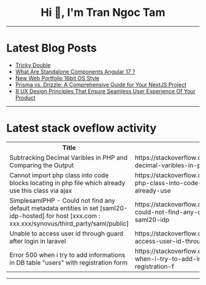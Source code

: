 <h1 align="center">Hi 👋, I'm Tran Ngoc Tam</h1>

---

# Latest Blog Posts 
<!-- BLOG-POST-LIST:START -->
- [Tricky Double](https://dev.to/flounder4130/tricky-double-4k3j)
- [What Are Standalone Components Angular 17 ?](https://dev.to/himanshudevgupta/what-are-standalone-components-angular-17--1cam)
- [New Web Portfolio 16bit OS Style](https://dev.to/matteosant_dev/new-web-portfolio-16bit-os-style-20h9)
- [Prisma vs. Drizzle: A Comprehensive Guide for Your NextJS Project](https://dev.to/fabrikapp/prisma-vs-drizzle-a-comprehensive-guide-for-your-nextjs-project-1lfd)
- [8 UX Design Principles That Ensure Seamless User Experience Of Your Product](https://dev.to/yujofficial/8-ux-design-principles-that-ensure-seamless-user-experience-of-your-product-2a57)
<!-- BLOG-POST-LIST:END -->

---

# Latest stack oveflow activity
<table>
  <tr><th>Title</th><th>Link</th></tr>
  <!-- STACKOVERFLOW:START --><tr><td>Subtracking Decimal Varibles in PHP and Comparing the Output</td><td>https://stackoverflow.com/questions/78371500/subtracking-decimal-varibles-in-php-and-comparing-the-output</td></tr><tr><td>Cannot import php class into code blocks locating in php file which already use this class via ajax</td><td>https://stackoverflow.com/questions/78371470/cannot-import-php-class-into-code-blocks-locating-in-php-file-which-already-use</td></tr><tr><td>SimplesamlPHP - Could not find any default metadata entities in set [saml20-idp-hosted] for host [xxx.com : xxx.xxx/synovus/third_party/saml/public]</td><td>https://stackoverflow.com/questions/78371468/simplesamlphp-could-not-find-any-default-metadata-entities-in-set-saml20-idp</td></tr><tr><td>Unable to access user id through guard after login in laravel</td><td>https://stackoverflow.com/questions/78371408/unable-to-access-user-id-through-guard-after-login-in-laravel</td></tr><tr><td>Error 500 when i try to add informations in DB table &quot;users&quot; with registration form</td><td>https://stackoverflow.com/questions/78371376/error-500-when-i-try-to-add-informations-in-db-table-users-with-registration-f</td></tr><!-- STACKOVERFLOW:END -->
</table>

---


